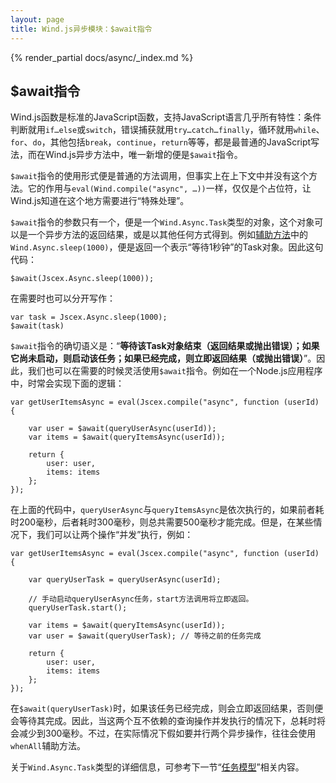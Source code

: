 ```yaml
---
layout: page
title: Wind.js异步模块：$await指令
---
```


{% render_partial docs/async/_index.md %}

## $await指令

Wind.js函数是标准的JavaScript函数，支持JavaScript语言几乎所有特性：条件判断就用`if…else`或`switch`，错误捕获就用`try…catch…finally`，循环就用`while`、`for`、`do`，其他包括`break`，`continue`，`return`等等，都是最普通的JavaScript写法，而在Wind.js异步方法中，唯一新增的便是`$await`指令。

`$await`指令的使用形式便是普通的方法调用，但事实上在上下文中并没有这个方法。它的作用与`eval(Wind.compile("async", …))`一样，仅仅是个占位符，让Wind.js知道在这个地方需要进行“特殊处理”。

`$await`指令的参数只有一个，便是一个`Wind.Async.Task`类型的对象，这个对象可以是一个异步方法的返回结果，或是以其他任何方式得到。例如[辅助方法](./helpers.html)中的`Wind.Async.sleep(1000)`，便是返回一个表示“等待1秒钟”的Task对象。因此这句代码：

    $await(Jscex.Async.sleep(1000));

在需要时也可以分开写作：

    var task = Jscex.Async.sleep(1000);
    $await(task)

`$await`指令的确切语义是：“**等待该Task对象结束（返回结果或抛出错误）；如果它尚未启动，则启动该任务；如果已经完成，则立即返回结果（或抛出错误）**”。因此，我们也可以在需要的时候灵活使用`$await`指令。例如在一个Node.js应用程序中，时常会实现下面的逻辑：
    
    var getUserItemsAsync = eval(Jscex.compile("async", function (userId) {

        var user = $await(queryUserAsync(userId));
        var items = $await(queryItemsAsync(userId));

        return {
            user: user,
            items: items
        };
    });

在上面的代码中，`queryUserAsync`与`queryItemsAsync`是依次执行的，如果前者耗时200毫秒，后者耗时300毫秒，则总共需要500毫秒才能完成。但是，在某些情况下，我们可以让两个操作“并发”执行，例如：

    var getUserItemsAsync = eval(Jscex.compile("async", function (userId) {

        var queryUserTask = queryUserAsync(userId);
    
        // 手动启动queryUserAsync任务，start方法调用将立即返回。
        queryUserTask.start();

        var items = $await(queryItemsAsync(userId));
        var user = $await(queryUserTask); // 等待之前的任务完成

        return {
            user: user,
            items: items
        };
    });

在`$await(queryUserTask)`时，如果该任务已经完成，则会立即返回结果，否则便会等待其完成。因此，当这两个互不依赖的查询操作并发执行的情况下，总耗时将会减少到300毫秒。不过，在实际情况下假如要并行两个异步操作，往往会使用`whenAll`辅助方法。

关于`Wind.Async.Task`类型的详细信息，可参考下一节“[任务模型](./task.html)”相关内容。
